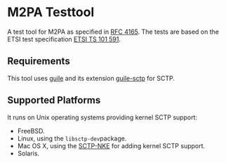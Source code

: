 # M2PA Testtool
A test tool for M2PA as specified in [RFC 4165](https://tools.ietf.org/html/rfc4165).
The tests are based on the ETSI test specification
[ETSI TS 101 591](http://www.etsi.org/deliver/etsi_ts/101500_101599/101591/01.01.01_60/ts_101591v010101p.pdf).

## Requirements
This tool uses [guile](https://www.gnu.org/software/guile/) and its extension [guile-sctp](https://github.com/nplab/guile-sctp) for SCTP.

## Supported Platforms
It runs on Unix operating systems providing kernel SCTP support:
* FreeBSD.
* Linux, using the `libsctp-dev`package.
* Mac OS X, using the [SCTP-NKE](https://github.com/sctplab/SCTP_NKE_ElCapitan) for adding kernel SCTP support.
* Solaris.
